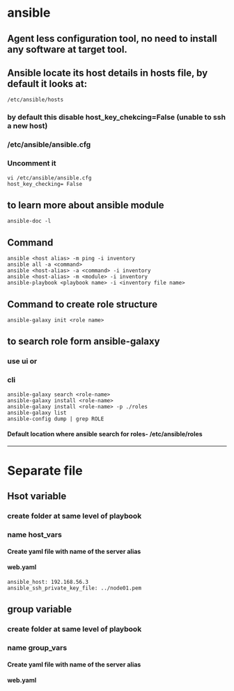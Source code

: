 # ansible
## Agent less configuration tool, no need to install any software at target tool.
## Ansible locate its host details in hosts file, by default it looks at:
```
/etc/ansible/hosts
```
### by default this disable host_key_chekcing=False (unable to ssh a new host)
### /etc/ansible/ansible.cfg
### Uncomment it
```
vi /etc/ansible/ansible.cfg
host_key_checking= False
```

## to learn more about ansible module 
```
ansible-doc -l
```

## Command
```
ansible <host alias> -m ping -i inventory
ansible all -a <command>
ansible <host-alias> -a <command> -i inventory
ansible <host-alias> -m <module> -i inventory
ansible-playbook <playbook name> -i <inventory file name>
```
## Command to create role structure
```
ansible-galaxy init <role name>
```
## to search role form ansible-galaxy
### use ui or
### cli
```
ansible-galaxy search <role-name>
ansible-galaxy install <role-name>
ansible-galaxy install <role-name> -p ./roles
ansible-galaxy list
ansible-config dump | grep ROLE
```
#### Default location where ansible search for roles- /etc/ansible/roles
*********************************************************************************
# Separate file
## Hsot variable
### create folder at same level of playbook
### name host_vars
#### Create yaml file with name of the server alias
#### web.yaml
```
ansible_host: 192.168.56.3
ansible_ssh_private_key_file: ../node01.pem
```

## group variable
### create folder at same level of playbook
### name group_vars
#### Create yaml file with name of the server alias
#### web.yaml
